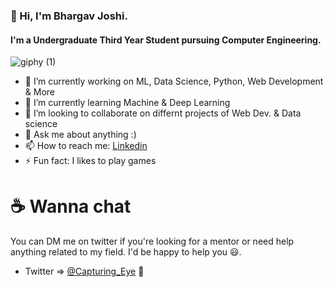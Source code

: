 ### 👋 Hi, I'm Bhargav Joshi.

####    I'm a Undergraduate Third Year Student pursuing Computer Engineering.

![giphy (1)](https://user-images.githubusercontent.com/47782249/87053953-2bee4900-c220-11ea-8d69-cdb0ff711957.gif)

 
- 🔭 I’m currently working on ML, Data Science, Python, Web Development & More
- 🌱 I’m currently learning Machine & Deep Learning
- 👯 I’m looking to collaborate on differnt projects of Web Dev. & Data science
- 💬 Ask me about anything :)
- 📫 How to reach me: [Linkedin](https://www.linkedin.com/in/capturingeye/)
- ⚡ Fun fact: I likes to play games


# ☕ Wanna chat 

You can DM me on twitter if you're looking for a mentor or need help anything related to my field. I'd be happy to help you 😃.
- Twitter =>  [@Capturing_Eye](https://twitter.com/Capturing_eye) 🚀

